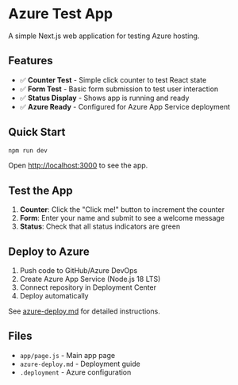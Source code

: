 # Azure Test App

A simple Next.js web application for testing Azure hosting.

## Features

- ✅ **Counter Test** - Simple click counter to test React state
- ✅ **Form Test** - Basic form submission to test user interaction
- ✅ **Status Display** - Shows app is running and ready
- ✅ **Azure Ready** - Configured for Azure App Service deployment

## Quick Start

```bash
npm run dev
```

Open [http://localhost:3000](http://localhost:3000) to see the app.

## Test the App

1. **Counter**: Click the "Click me!" button to increment the counter
2. **Form**: Enter your name and submit to see a welcome message
3. **Status**: Check that all status indicators are green

## Deploy to Azure

1. Push code to GitHub/Azure DevOps
2. Create Azure App Service (Node.js 18 LTS)
3. Connect repository in Deployment Center
4. Deploy automatically

See [azure-deploy.md](./azure-deploy.md) for detailed instructions.

## Files

- `app/page.js` - Main app page
- `azure-deploy.md` - Deployment guide
- `.deployment` - Azure configuration
